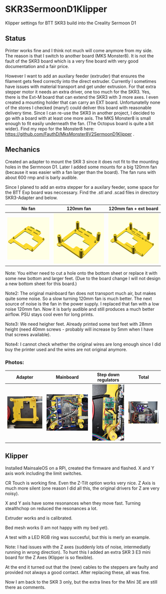 # SKR3SermoonD1Klipper
Klipper settings for BTT SKR3 build into the Creality Sermoon D1

## Status
Printer works fine and I think not much will come anymore from my side.
The reason is that I switch to another board (MKS Monster8). It is not the fault of the SKR3 board which is a very fine board with very good documentation and a fair price.

However I want to add an auxilary feeder (extruder) that ensures the filament gets feed correctly into the direct extruder. Currently I sometimes have issues with material transport and get under extrusion. For that extra stepper motor it needs an extra driver, one too much for the SKR3. Yes, there is the Ext-M board that can extend the SKR3 with 3 more axes. I even created a mounting holder that can carry an EXT board. Unfortunatelly none of the stores I checked (many!) could deliver this board with reasonable delivery time. Since I can re-use the SKR3 in another project, I decided to go with a board with at least one more axis. The MKS Monster8 is small enough to fit easily underneath the fan. (The Octopus board is quite a bit wider).
Find my repo for the Monster8 here: https://github.com/FauthD/MksMonster8V2SermoonD1Klipper .

## Mechanics
Created an adapter to mount the SKR 3 since it does not fit to the mounting holes in the Sermnoon D1. Later I added some mounts for a big 120mm fan (because it was easier with a fan larger than the board). The fan runs with about 600 rmp and is barly audible.

Since I planed to add an extra stepper for a auxilary feeder, some space for the BTT Exp board was neccessary. Find the .stl and .scad files in directory SKR3-Adapter and below.

| No fan | 120mm fan | 120mm fan + ext board |
| :----: | :----: | :----: |
| <img src="SKR3-Adapter/PNG/SKR3-Adapter.png"> | <img src="SKR3-Adapter/PNG/SKR3-Adapter-withFan.png"> | <img src="SKR3-Adapter/PNG/SKR3-Adapter-withFan-withExpBoard.png">

Note: You either need to cut a hole onto the bottom sheet or replace it with some new bottom and larger feet. (Due to the board change I will not design a new bottom sheet for this board.)

Note2: The original mainboard fan does not transport much air, but makes quite some noise. So a slow turning 120mm fan is much better.
The next source of noise is the fan in the power supply. I replaced that fan with a low noise 120mm fan. Now it is barly audible and still produces a much better airflow. PSU stays cool even for long prints.

Note3: We need heigher feet. Already printed some test feet with 28mm height (need 40mm screws - probably will increase by 5mm when I have that screws available).

Note4: I cannot check whether the original wires are long enough since I did buy the printer used and the wires are not original anymore.

### Photos:

| Adapter | Mainboard | Step down regulators | Total |
| :----: | :----: | :----: | :----: |
| <img src="SKR3-Adapter/Pictures/BoardAdapter.jpg"> | <img src="SKR3-Adapter/Pictures/Mainboard.jpg"> | <img src="SKR3-Adapter/Pictures/StepDown.jpg"> | <img src="SKR3-Adapter/Pictures/complete.jpg"> |

## Klipper
Installed MainsaleOS on a RPi, created the firmware and flashed.
X and Y axis work including the limit switches.

CR Touch is working fine.
Even the Z-Tilt option works very nice.
Z Axis is much more silent (one reason I did all this, the original drivers for Z are very noisy).

X and Y axis have some resonances when they move fast. Turning stealthchop on reduced the resonances a lot.

Extruder works and is calibrated.

Bed mesh works (I am not happy with my bed yet).

A test with a LED RGB ring was succesful, but this is merly an example.

Note: I had issues with the Z axes (suddenly lots of noise, intermediatly running in wrong direction). To hunt this I added an extra SKR 3 E3 mini board for the Z Axes (Klipper is so flexible).

At the end it turned out that the (new) cables to the steppers are faulty and provided not always a good contact. After replacing these, all was fine.

Now I am back to the SKR 3 only, but the extra lines for the Mini 3E are still there as comments.

